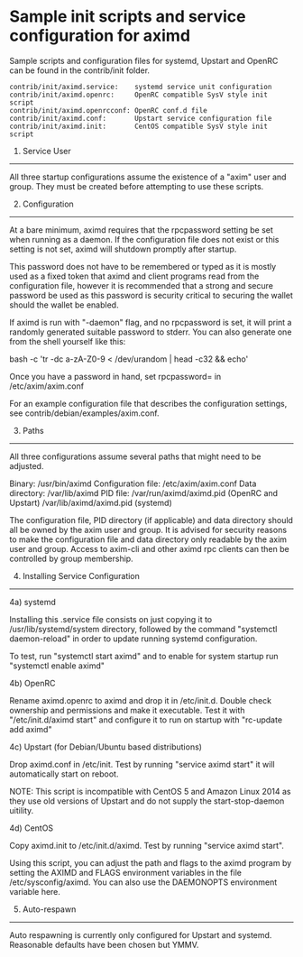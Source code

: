 Sample init scripts and service configuration for aximd
==========================================================

Sample scripts and configuration files for systemd, Upstart and OpenRC
can be found in the contrib/init folder.

    contrib/init/aximd.service:    systemd service unit configuration
    contrib/init/aximd.openrc:     OpenRC compatible SysV style init script
    contrib/init/aximd.openrcconf: OpenRC conf.d file
    contrib/init/aximd.conf:       Upstart service configuration file
    contrib/init/aximd.init:       CentOS compatible SysV style init script

1. Service User
---------------------------------

All three startup configurations assume the existence of a "axim" user
and group.  They must be created before attempting to use these scripts.

2. Configuration
---------------------------------

At a bare minimum, aximd requires that the rpcpassword setting be set
when running as a daemon.  If the configuration file does not exist or this
setting is not set, aximd will shutdown promptly after startup.

This password does not have to be remembered or typed as it is mostly used
as a fixed token that aximd and client programs read from the configuration
file, however it is recommended that a strong and secure password be used
as this password is security critical to securing the wallet should the
wallet be enabled.

If aximd is run with "-daemon" flag, and no rpcpassword is set, it will
print a randomly generated suitable password to stderr.  You can also
generate one from the shell yourself like this:

bash -c 'tr -dc a-zA-Z0-9 < /dev/urandom | head -c32 && echo'

Once you have a password in hand, set rpcpassword= in /etc/axim/axim.conf

For an example configuration file that describes the configuration settings,
see contrib/debian/examples/axim.conf.

3. Paths
---------------------------------

All three configurations assume several paths that might need to be adjusted.

Binary:              /usr/bin/aximd
Configuration file:  /etc/axim/axim.conf
Data directory:      /var/lib/aximd
PID file:            /var/run/aximd/aximd.pid (OpenRC and Upstart)
                     /var/lib/aximd/aximd.pid (systemd)

The configuration file, PID directory (if applicable) and data directory
should all be owned by the axim user and group.  It is advised for security
reasons to make the configuration file and data directory only readable by the
axim user and group.  Access to axim-cli and other aximd rpc clients
can then be controlled by group membership.

4. Installing Service Configuration
-----------------------------------

4a) systemd

Installing this .service file consists on just copying it to
/usr/lib/systemd/system directory, followed by the command
"systemctl daemon-reload" in order to update running systemd configuration.

To test, run "systemctl start aximd" and to enable for system startup run
"systemctl enable aximd"

4b) OpenRC

Rename aximd.openrc to aximd and drop it in /etc/init.d.  Double
check ownership and permissions and make it executable.  Test it with
"/etc/init.d/aximd start" and configure it to run on startup with
"rc-update add aximd"

4c) Upstart (for Debian/Ubuntu based distributions)

Drop aximd.conf in /etc/init.  Test by running "service aximd start"
it will automatically start on reboot.

NOTE: This script is incompatible with CentOS 5 and Amazon Linux 2014 as they
use old versions of Upstart and do not supply the start-stop-daemon uitility.

4d) CentOS

Copy aximd.init to /etc/init.d/aximd. Test by running "service aximd start".

Using this script, you can adjust the path and flags to the aximd program by
setting the AXIMD and FLAGS environment variables in the file
/etc/sysconfig/aximd. You can also use the DAEMONOPTS environment variable here.

5. Auto-respawn
-----------------------------------

Auto respawning is currently only configured for Upstart and systemd.
Reasonable defaults have been chosen but YMMV.
